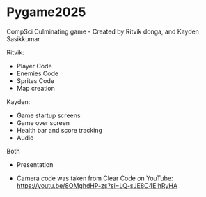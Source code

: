 # Pygame2025
CompSci Culminating game - Created by Ritvik donga, and Kayden Sasikkumar

Ritvik:
- Player Code
- Enemies Code
- Sprites Code
- Map creation

Kayden:
- Game startup screens
- Game over screen
- Health bar and score tracking
- Audio

Both 
- Presentation



- Camera code was taken from Clear Code on YouTube: https://youtu.be/8OMghdHP-zs?si=LQ-sJE8C4EihRyHA

